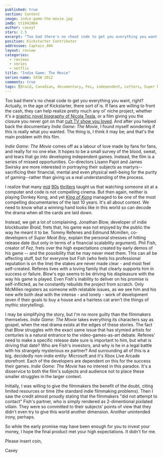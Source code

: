 ```yaml
---
published: true
section: Content
image: indie-game-the-movie.jpg
imdb: tt1942884
author: caseyt
stars: 2.5
excerpt: "Too bad there's no cheat code to get you everything you want, right? Actually, in the age of Kickstarter, there sort of is. If fans are willing to front the cash, they can help realize pretty much any ol' niche project, whether it's a graphic novel biography of Nicola Tesla, or a film giving you the closure you never got on that cult TV show you loved. And after you helped back the documentary _Indie Game: The Movie_, I found myself wondering if this is really what you wanted. The thing is, I think it may be; and that's the main problem with this film."
position: Kickstarter Contributor
addressee: Captain_404
layout: review
categories: 
  - reviews
  - series
  - netflix
title: "Indie Game: The Movie"
series-name: SXSW 2012
comments: true
tags: [Braid, Canadian, documentary, Fez, independent, Letters, Super Meat Boy, SXSW, video games]
---
```

Too bad there's no cheat code to get you everything you want, right? Actually, in the age of Kickstarter, there sort of is. If fans are willing to front the cash, they can help realize pretty much any ol' niche project, whether it's a [graphic novel biography of Nicola Tesla][1], or a film giving you the closure you never got on that [cult TV show you loved][2]. And after you helped back the documentary _Indie Game: The Movie_, I found myself wondering if this is really what you wanted. The thing is, I think it may be; and that's the main problem with this film.

   [1]: http://www.kickstarter.com/projects/1146648906/mind-afire-a-graphic-novel-biography-of-nikola-tes
   [2]: http://www.kickstarter.com/projects/559914737/the-veronica-mars-movie-project

_Indie Game: The Movie_ comes off as a labour of love made by fans for fans, and really for no one else. It hopes to be a small survey of the blood, sweat, and tears that go into developing independent games. Instead, the film is a series of missed opportunities. Co-directors Lisann Pajot and James Swirsky are more interested in portraying their subjects as martyrs--sacrificing their financial, mental and even physical well-being for the purity of gaming--rather than giving us a real understanding of the process.

I realize that many [mid][3] [90s][4] [thrillers][5] taught us that watching someone sit at a computer and code is not compelling cinema. But then again, neither is playing Donkey Kong, and yet _[King of Kong][6]_ managed to be one of the most compelling documentaries of the last 10 years. It's all about context. We need to know what a winning hand looks like in this world so can decode the drama when all the cards are laid down.

   [3]: http://www.imdb.com/title/tt0113957/
   [4]: http://www.imdb.com/title/tt0113243/
   [5]: http://www.imdb.com/title/tt0117060/
   [6]: http://www.imdb.com/title/tt0923752/

Instead, we get a lot of complaining. Jonathan Blow, developer of indie blockbuster _Braid_, frets that, his game was not enjoyed by the public the way he meant it to be. Tommy Refenes and Edmund Mcmillen, co-developers of _Super Meat Boy_, explain the personal stresses of hitting release date (but only in terms of a financial scalability argument). Phil Fish, creator of _Fez_, frets over the high expectations created by early demos of his game -- and the possibility that he may never meet them. This can all be affecting stuff, but for everyone but Fish (who feels his professional reputation is on the line) the stakes are never made clear - and most feel self-created. Refenes lives with a loving family that clearly supports him in success or failure. Blow's ego seems to be driving his displeasure with the way his game is played. Even Fish's inability to deliver on his promise is self-inflicted, as he constantly rebuilds the project from scratch. Only McMillen registers as someone with relatable issues, as we see him and his new wife both deal with the intense - and lonely - work of development (even if their goals to buy a house and a hairless cat aren't the things of mythic storytelling).

I may be simplifying the story, but I'm no more guilty than the filmmakers themselves. _Indie Game: The Movie_ takes everything its characters say as gospel, when the real drama exists at the edges of these stories. The fact that Blow struggles with the exact same issue that has stymied artists for centuries is a natural entrance to the video-games-as-art debate. Refenes' need to make a specific release date sure is important to him, but what is driving that date? Who are Fish's investors, and why is he in a legal battle with his strangely mysterious ex partner? And surrounding all of this is a big, decidedly non-indie entity: Microsoft and it's Xbox Live Arcade storefront. Each of the developers are dependent on this for the success their games. _Indie Game: The Movie_ has no interest in this paradox. It's a disservice to both the film's subjects and audience not to place these smaller struggles in the larger context.

Initially, I was willing to give the filmmakers the benefit of the doubt, citing limited resources or time (the standard indie filmmaking problems). Then I saw the credit almost proudly stating that the filmmakers "did not attempt to contact" Fish's partner, who is simply rendered as 2-dimentional pixilated villain. They were so committed to their subjects' points of view that they didn't even try to give this world another dimension. Another unintended irony, perhaps.

So while the early promise may have been enough for you to invest your money, I hope the final product met your high expectations. It didn't for me.

Please insert coin,

Casey